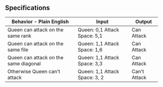 <!---
Website to generate markdown tables
http://www.tablesgenerator.com/markdown_tables#-->
## Specifications

| Behavior - Plain English              | Input                         | Output       |
|---------------------------------------|-------------------------------|--------------|
| Queen can attack on the same rank     | Queen: 0,1 Attack Space: 5,1  | Can Attack   |
| Queen can attack on the same file     | Queen: 1,1 Attack Space: 1,6  | Can Attack   |
| Queen can attack on the same diagonal | Queen: 1,1 Attack Space: 3,3  | Can Attack   |
| Otherwise Queen can't attack          | Queen: 1,1 Attack Space: 3, 2 | Can't Attack |
